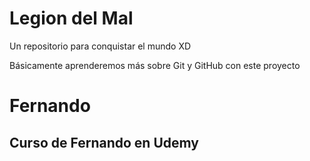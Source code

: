# Legion del Mal
Un repositorio para conquistar el mundo XD

Básicamente aprenderemos más sobre Git y GitHub con este proyecto


# Fernando


## Curso de Fernando en Udemy
